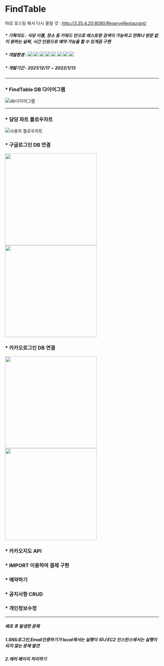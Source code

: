 
# FindTable

따로 호스팅 해서 다시 올릴 것 : http://3.35.4.20:8080/ReserveRestaurant/

 ##### * 기획의도 : 식당 이름, 장소 등 키워드 만으로 레스토랑 검색이 가능하고 전화나 방문 없이 원하는 날짜, 시간 인원으로 예약 가능을 할 수 있게끔 구현
#####  * 개발환경 : <img src="https://img.shields.io/badge/JAVA-inactive?style=flat&logo=Java&logoColor=007396"/>  <img src="https://img.shields.io/badge/JavaScript-yellow?style=flat&logo=JavaScript&logoColor=F7DF1E"/>  <img src="https://img.shields.io/badge/Oracle-red?style=flat&logo=Oracle&logoColor=F80000"/>  <img src="https://img.shields.io/badge/HTML5-white?style=flat&logo=HTML5&logoColor=E34F26"/>  <img src="https://img.shields.io/badge/CSS-white?style=flat&logo=CSS3&logoColor=1572B6"/>  <img src="https://img.shields.io/badge/JQUERY-blue?style=flat&logo=jQuery&logoColor=0769AD"/>  <img src="https://img.shields.io/badge/SPRING-green?style=flat&logo=Spring&logoColor=6DB33F"/>  <img src="https://img.shields.io/badge/TomCat-yellow?style=flat&logo=ApacheTomcat&logoColor=F8DC75"/>
##### * 개발기간  : 2021/12/17 ~ 2022/1/13


***

### * FindTable DB 다이어그램
![db다이어그램](https://user-images.githubusercontent.com/87231093/149790214-687a3bad-c6f3-4179-92c8-82f1281046a3.png)


***

### * 담당 파트 플로우차트 
![사용자 플로우차트](https://user-images.githubusercontent.com/87231093/149789523-650683b9-b07b-4fb2-8c3e-401128bd5b52.png)


### * 구글로그인 DB 연결
<img src="https://user-images.githubusercontent.com/87231093/149790061-e089348f-fa7a-4785-ad7a-e143065a2816.png" width="300" height="300"/> <img src="https://user-images.githubusercontent.com/87231093/149790722-c3a23417-b550-4034-ac11-2ac9b4cb9aa1.png" width="300" height="300"/>


### * 카카오로그인 DB 연결
<img src="https://user-images.githubusercontent.com/87231093/149791095-cbd7d4b2-0022-4537-8f21-246b727582a8.png" width="300" height="300"/> <img src="https://user-images.githubusercontent.com/87231093/149791363-769a0646-85e9-413f-afb3-fe574a465673.png" width="300" height="300"/>


### * 카카오지도 API

### * IMPORT 이용하여 결제 구현

### * 예약하기

### * 공지사항 CRUD
### * 개인정보수정



*** 

##### 배포 후 발생한 문제 
##### 1.SNS로그인,Email인증하기가 local에서는 실행이 되나 EC2 인스턴스에서는 실행이 되지 않는 문제 발견
##### 2.에러 페이지 처리하기











